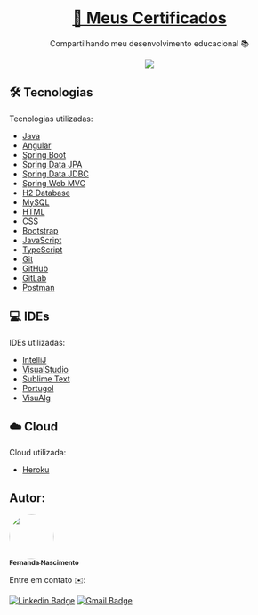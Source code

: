 <h1 align="center">
    <a href="https://github.com/Fernanda1701/certificados">📜 Meus Certificados</a>
</h1>
<p align="center">Compartilhando meu desenvolvimento educacional 📚</p>

<p align="center">
<img src="https://img.shields.io/static/v1?label=Status:&message=Em Progresso 🚀&color=FFB6C1&style=for-the-badge&logo=ghost"/>
</p>

## 🛠 Tecnologias
 
 Tecnologias utilizadas:
- [Java](https://www.java.com/)
- [Angular](https://angular.io/) 
- [Spring Boot](https://spring.io/projects/spring-boot) 
- [Spring Data JPA](https://spring.io/projects/spring-data-jpa) 
- [Spring Data JDBC](https://spring.io/projects/spring-data-jdbc) 
- [Spring Web MVC](https://docs.spring.io/spring-framework/docs/3.2.x/spring-framework-reference/html/mvc.html) 
- [H2 Database](https://www.h2database.com/html/main.html) 
- [MySQL](https://www.mysql.com/)
- [HTML](https://developer.mozilla.org/pt-BR/docs/Web/HTML)
- [CSS](https://developer.mozilla.org/pt-BR/docs/Web/CSS)
- [Bootstrap](https://getbootstrap.com/)
- [JavaScript](https://developer.mozilla.org/pt-BR/docs/Web/JavaScript)
- [TypeScript](https://www.typescriptlang.org/) 
- [Git](https://git-scm.com/) 
- [GitHub](https://github.com/) 
- [GitLab](https://about.gitlab.com/)
- [Postman](https://www.postman.com/)



## 💻 IDEs

IDEs utilizadas:
- [IntelliJ ](https://www.jetbrains.com/pt-br/idea/)
- [VisualStudio](https://visualstudio.microsoft.com/pt-br/)
- [Sublime Text](https://www.sublimetext.com/)
- [Portugol](http://lite.acad.univali.br/portugol/)
- [VisuAlg](https://visualg3.com.br/)


## ☁️ Cloud

Cloud utilizada:
- [Heroku](https://id.heroku.com/)


## Autor:

<a href="https://github.com/Fernanda1701">
 <img style="border-radius: 50%;" src="https://avatars.githubusercontent.com/Fernanda1701" width="80px;" alt=""/>
 <br />
 <sub><b>Fernanda Nascimento</b></sub></a> <a href="https://github.com/Fernanda1701"></a>

Entre em contato ✉️:

[![Linkedin Badge](https://img.shields.io/badge/-Fernanda-blue??style=plastic&logo=Linkedin&logoColor=white&link=https://www.linkedin.com/in/fnasci/)](https://www.linkedin.com/in/fnasci/)
[![Gmail Badge](https://img.shields.io/badge/-fnasci.1701@gmail.com-c14438?style=plastic&logo=Gmail&logoColor=white&link=mailto:fnasci.1701@gmail.com)](mailto:fnasci.1701@gmail.com)
